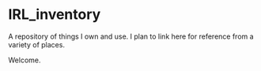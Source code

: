 # IRL_inventory

A repository of things I own and use. I plan to link here for reference from a variety of places.

Welcome.
